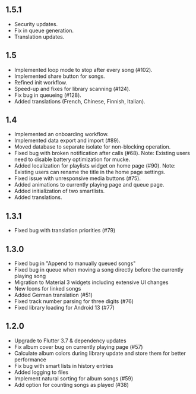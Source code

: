 ## 1.5.1
- Security updates.
- Fix in queue generation.
- Translation updates.

## 1.5

- Implemented loop mode to stop after every song (#102).
- Implemented share button for songs.
- Refined init workflow.
- Speed-up and fixes for library scanning (#124).
- Fix bug in queueing (#128).
- Added translations (French, Chinese, Finnish, Italian).

## 1.4

- Implemented an onboarding workflow.
- Implemented data export and import (#89).
- Moved database to separate isolate for non-blocking operation.
- Fixed bug with broken notification after calls (#68). Note: Existing users need to disable battery optimization for mucke.
- Added localization for playlists widget on home page (#90). Note: Existing users can rename the title in the home page settings.
- Fixed issue with unresponsive media buttons (#75).
- Added animations to currently playing page and queue page.
- Added initialization of two smartlists.
- Added translations.

## 1.3.1

- Fixed bug with translation priorities (#79)

## 1.3.0

- Fixed bug in "Append to manually queued songs"
- Fixed bug in queue when moving a song directly before the currently playing song
- Migration to Material 3 widgets including extensive UI changes
- New Icons for linked songs
- Added German translation (#51)
- Fixed track number parsing for three digits (#76)
- Fixed library loading for Android 13 (#77)

## 1.2.0

- Upgrade to Flutter 3.7 & dependency updates
- Fix album cover bug on currently playing page (#57)
- Calculate album colors during library update and store them for better performance
- Fix bug with smart lists in history entries
- Added logging to files
- Implement natural sorting for album songs (#59)
- Add option for counting songs as played (#38)
